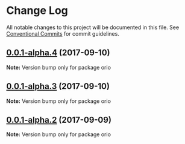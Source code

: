 # Change Log

All notable changes to this project will be documented in this file.
See [Conventional Commits](https://conventionalcommits.org) for commit guidelines.

<a name="0.0.1-alpha.4"></a>
## [0.0.1-alpha.4](https://github.com/zacharygolba/orio/compare/v0.0.1-alpha.3...v0.0.1-alpha.4) (2017-09-10)




**Note:** Version bump only for package orio

<a name="0.0.1-alpha.3"></a>
## [0.0.1-alpha.3](https://github.com/zacharygolba/orio/compare/v0.0.1-alpha.2...v0.0.1-alpha.3) (2017-09-10)




**Note:** Version bump only for package orio

<a name="0.0.1-alpha.2"></a>
## [0.0.1-alpha.2](https://github.com/zacharygolba/orio/compare/v0.0.1-alpha.1...v0.0.1-alpha.2) (2017-09-09)




**Note:** Version bump only for package orio
